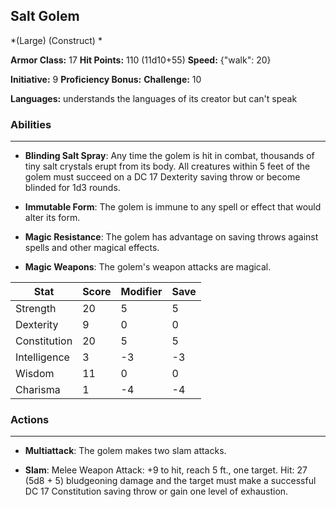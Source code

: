 ## Salt Golem
*(Large) (Construct) *

**Armor Class:** 17
**Hit Points:** 110 (11d10+55)
**Speed:** {"walk": 20}

**Initiative:** 9
**Proficiency Bonus:**
**Challenge:** 10

**Languages:** understands the languages of its creator but can't speak

### Abilities
 --- 
- **Blinding Salt Spray**: Any time the golem is hit in combat, thousands of tiny salt crystals erupt from its body. All creatures within 5 feet of the golem must succeed on a DC 17 Dexterity saving throw or become blinded for 1d3 rounds.

- **Immutable Form**: The golem is immune to any spell or effect that would alter its form.

- **Magic Resistance**: The golem has advantage on saving throws against spells and other magical effects.

- **Magic Weapons**: The golem's weapon attacks are magical.



| Stat | Score | Modifier | Save |
| ---- | ---- | ---- | ---- |
| Strength | 20 | 5 | 5 |
| Dexterity | 9 | 0 | 0 |
| Constitution | 20 | 5 | 5 |
| Intelligence | 3 | -3 | -3 |
| Wisdom | 11 | 0 | 0 |
| Charisma | 1 | -4 | -4 |

### Actions
 --- 
- **Multiattack**: The golem makes two slam attacks.

- **Slam**: Melee Weapon Attack: +9 to hit, reach 5 ft., one target. Hit: 27 (5d8 + 5) bludgeoning damage and the target must make a successful DC 17 Constitution saving throw or gain one level of exhaustion.

